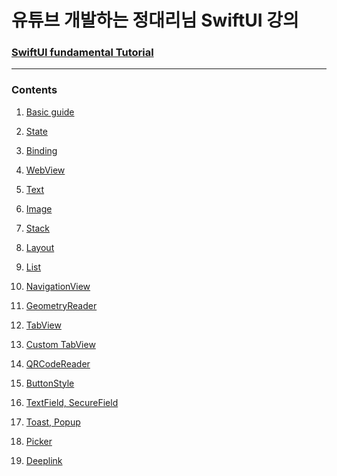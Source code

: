 # 유튜브 개발하는 정대리님 SwiftUI 강의

### [SwiftUI fundamental Tutorial](https://youtube.com/playlist?list=PLgOlaPUIbynqyJHiTEv7CFaXd8g5jtogT)
    

---

### Contents


1. [Basic guide](https://devlog2829.tistory.com/12)

2. [State](https://devlog2829.tistory.com/13)

3. [Binding](https://devlog2829.tistory.com/14)

4. [WebView](https://devlog2829.tistory.com/15)

5. [Text](https://devlog2829.tistory.com/16)

6. [Image](https://devlog2829.tistory.com/17)

7. [Stack](https://devlog2829.tistory.com/18)

8. [Layout](https://devlog2829.tistory.com/19)

9. [List](https://devlog2829.tistory.com/20)

10. [NavigationView](https://devlog2829.tistory.com/21)

11. [GeometryReader](https://devlog2829.tistory.com/24)

12. [TabView](https://devlog2829.tistory.com/25)

13. [Custom TabView](https://devlog2829.tistory.com/26)

14. [QRCodeReader]()

15. [ButtonStyle](https://devlog2829.tistory.com/27)

16. [TextField, SecureField](https://devlog2829.tistory.com/28)

17. [Toast, Popup](https://devlog2829.tistory.com/29)

18. [Picker]()

19. [Deeplink]()
